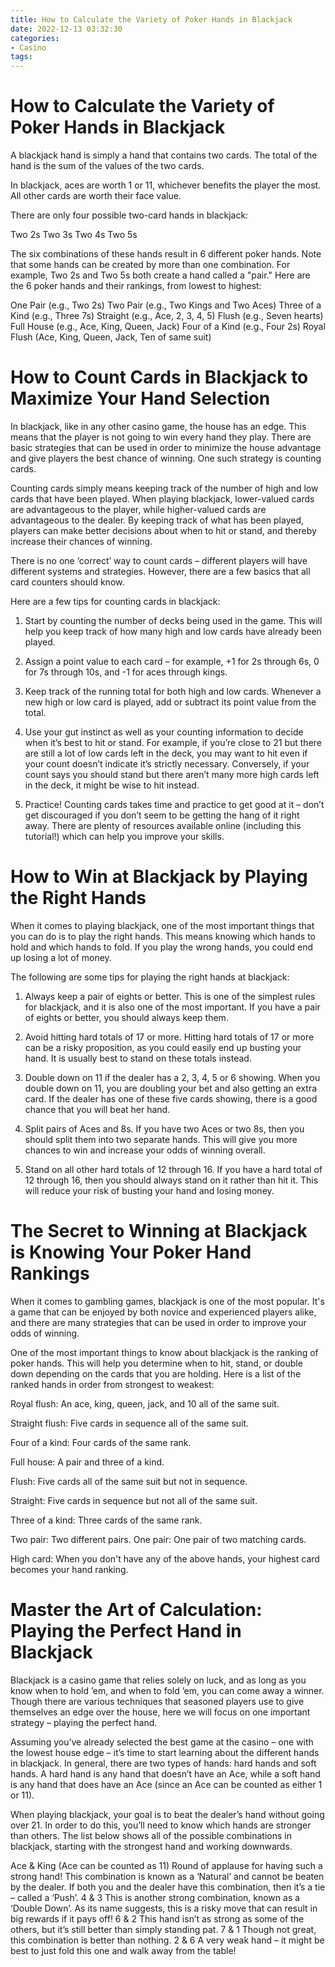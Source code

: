 ```yaml
---
title: How to Calculate the Variety of Poker Hands in Blackjack 
date: 2022-12-13 03:32:30
categories:
- Casino
tags:
---
```



#  How to Calculate the Variety of Poker Hands in Blackjack 

A blackjack hand is simply a hand that contains two cards. The total of the hand is the sum of the values of the two cards.

In blackjack, aces are worth 1 or 11, whichever benefits the player the most. All other cards are worth their face value.

There are only four possible two-card hands in blackjack:

Two 2s
Two 3s
Two 4s
Two 5s
 
The six combinations of these hands result in 6 different poker hands. Note that some hands can be created by more than one combination. For example, Two 2s and Two 5s both create a hand called a "pair." Here are the 6 poker hands and their rankings, from lowest to highest:


One Pair (e.g., Two 2s) 
Two Pair (e.g., Two Kings and Two Aces) 
Three of a Kind (e.g., Three 7s) 
Straight (e.g., Ace, 2, 3, 4, 5) 
Flush (e.g., Seven hearts) 
Full House (e.g., Ace, King, Queen, Jack) 
Four of a Kind (e.g., Four 2s) 
Royal Flush (Ace, King, Queen, Jack, Ten of same suit)

#  How to Count Cards in Blackjack to Maximize Your Hand Selection 

In blackjack, like in any other casino game, the house has an edge. This means that the player is not going to win every hand they play. There are basic strategies that can be used in order to minimize the house advantage and give players the best chance of winning. One such strategy is counting cards.

Counting cards simply means keeping track of the number of high and low cards that have been played. When playing blackjack, lower-valued cards are advantageous to the player, while higher-valued cards are advantageous to the dealer. By keeping track of what has been played, players can make better decisions about when to hit or stand, and thereby increase their chances of winning.

There is no one ‘correct’ way to count cards – different players will have different systems and strategies. However, there are a few basics that all card counters should know.

Here are a few tips for counting cards in blackjack:

1) Start by counting the number of decks being used in the game. This will help you keep track of how many high and low cards have already been played.

2) Assign a point value to each card – for example, +1 for 2s through 6s, 0 for 7s through 10s, and -1 for aces through kings.

3) Keep track of the running total for both high and low cards. Whenever a new high or low card is played, add or subtract its point value from the total.

4) Use your gut instinct as well as your counting information to decide when it’s best to hit or stand. For example, if you’re close to 21 but there are still a lot of low cards left in the deck, you may want to hit even if your count doesn’t indicate it’s strictly necessary. Conversely, if your count says you should stand but there aren’t many more high cards left in the deck, it might be wise to hit instead.

5) Practice! Counting cards takes time and practice to get good at it – don’t get discouraged if you don’t seem to be getting the hang of it right away. There are plenty of resources available online (including this tutorial!) which can help you improve your skills.

#  How to Win at Blackjack by Playing the Right Hands 

When it comes to playing blackjack, one of the most important things that you can do is to play the right hands. This means knowing which hands to hold and which hands to fold. If you play the wrong hands, you could end up losing a lot of money.

The following are some tips for playing the right hands at blackjack:

1. Always keep a pair of eights or better. This is one of the simplest rules for blackjack, and it is also one of the most important. If you have a pair of eights or better, you should always keep them.

2. Avoid hitting hard totals of 17 or more. Hitting hard totals of 17 or more can be a risky proposition, as you could easily end up busting your hand. It is usually best to stand on these totals instead.

3. Double down on 11 if the dealer has a 2, 3, 4, 5 or 6 showing. When you double down on 11, you are doubling your bet and also getting an extra card. If the dealer has one of these five cards showing, there is a good chance that you will beat her hand.

4. Split pairs of Aces and 8s. If you have two Aces or two 8s, then you should split them into two separate hands. This will give you more chances to win and increase your odds of winning overall.

5. Stand on all other hard totals of 12 through 16. If you have a hard total of 12 through 16, then you should always stand on it rather than hit it. This will reduce your risk of busting your hand and losing money.

#  The Secret to Winning at Blackjack is Knowing Your Poker Hand Rankings 

When it comes to gambling games, blackjack is one of the most popular. It's a game that can be enjoyed by both novice and experienced players alike, and there are many strategies that can be used in order to improve your odds of winning.

One of the most important things to know about blackjack is the ranking of poker hands. This will help you determine when to hit, stand, or double down depending on the cards that you are holding. Here is a list of the ranked hands in order from strongest to weakest:

Royal flush: An ace, king, queen, jack, and 10 all of the same suit.

Straight flush: Five cards in sequence all of the same suit.

Four of a kind: Four cards of the same rank.

Full house: A pair and three of a kind.

Flush: Five cards all of the same suit but not in sequence.

Straight: Five cards in sequence but not all of the same suit.

Three of a kind: Three cards of the same rank.


Two pair: Two different pairs.
One pair: One pair of two matching cards.

High card: When you don't have any of the above hands, your highest card becomes your hand ranking.

#  Master the Art of Calculation: Playing the Perfect Hand in Blackjack

Blackjack is a casino game that relies solely on luck, and as long as you know when to hold ’em, and when to fold ’em, you can come away a winner. Though there are various techniques that seasoned players use to give themselves an edge over the house, here we will focus on one important strategy – playing the perfect hand.

Assuming you’ve already selected the best game at the casino – one with the lowest house edge – it’s time to start learning about the different hands in blackjack. In general, there are two types of hands: hard hands and soft hands. A hard hand is any hand that doesn’t have an Ace, while a soft hand is any hand that does have an Ace (since an Ace can be counted as either 1 or 11).

When playing blackjack, your goal is to beat the dealer’s hand without going over 21. In order to do this, you’ll need to know which hands are stronger than others. The list below shows all of the possible combinations in blackjack, starting with the strongest hand and working downwards.

Ace & King (Ace can be counted as 11)
Round of applause for having such a strong hand! This combination is known as a ‘Natural’ and cannot be beaten by the dealer. If both you and the dealer have this combination, then it’s a tie – called a ‘Push’.
4 & 3
This is another strong combination, known as a ‘Double Down’. As its name suggests, this is a risky move that can result in big rewards if it pays off! 
6 & 2
This hand isn’t as strong as some of the others, but it’s still better than simply standing pat. 
7 & 1
Though not great, this combination is better than nothing. 
2 & 6
A very weak hand – it might be best to just fold this one and walk away from the table!